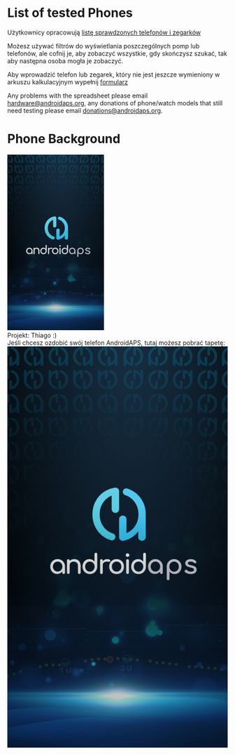 # List of tested Phones

Użytkownicy opracowują [listę sprawdzonych telefonów i zegarków](https://docs.google.com/spreadsheets/d/1gZAsN6f0gv6tkgy9EBsYl0BQNhna0RDqA9QGycAqCQc/edit?usp=sharing)

Możesz używać filtrów do wyświetlania poszczególnych pomp lub telefonów, ale cofnij je, aby zobaczyć wszystkie, gdy skończysz szukać, tak aby następna osoba mogła je zobaczyć.

Aby wprowadzić telefon lub zegarek, który nie jest jeszcze wymieniony w arkuszu kalkulacyjnym wypełnij [formularz](https://docs.google.com/forms/d/e/1FAIpQLScvmuqLTZ7MizuFBoTyVCZXuDb__jnQawEvMYtnnT9RGY6QUw/viewform)

Any problems with the spreadsheet please email hardware@androidaps.org, any donations of phone/watch models that still need testing please email donations@androidaps.org.

# Phone Background

![Tapeta na telefon](../images/bg_phone_thump.jpg) </br> Projekt: Thiago :) </br> Jeśli chcesz ozdobić swój telefon AndroidAPS, tutaj możesz pobrać tapetę: ![Tapeta w wysokiej rozdzielczości.](../images/bg_phone.jpg)